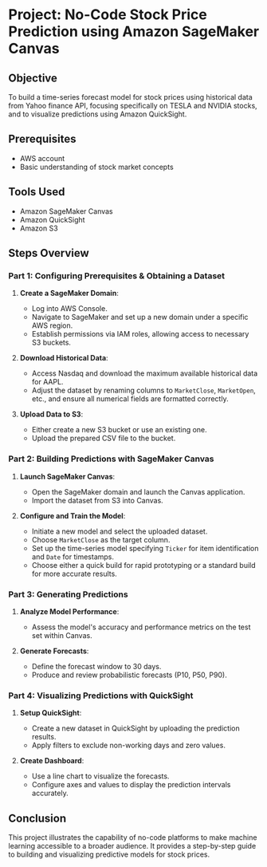 # Project: No-Code Stock Price Prediction using Amazon SageMaker Canvas

## Objective
To build a time-series forecast model for stock prices using historical data from Yahoo finance API, focusing specifically on TESLA and NVIDIA stocks, and to visualize predictions using Amazon QuickSight.

## Prerequisites
- AWS account
- Basic understanding of stock market concepts

## Tools Used
- Amazon SageMaker Canvas
- Amazon QuickSight
- Amazon S3

## Steps Overview

### Part 1: Configuring Prerequisites & Obtaining a Dataset
1. **Create a SageMaker Domain**:
   - Log into AWS Console.
   - Navigate to SageMaker and set up a new domain under a specific AWS region.
   - Establish permissions via IAM roles, allowing access to necessary S3 buckets.

2. **Download Historical Data**:
   - Access Nasdaq and download the maximum available historical data for AAPL.
   - Adjust the dataset by renaming columns to `MarketClose`, `MarketOpen`, etc., and ensure all numerical fields are formatted correctly.

3. **Upload Data to S3**:
   - Either create a new S3 bucket or use an existing one.
   - Upload the prepared CSV file to the bucket.

### Part 2: Building Predictions with SageMaker Canvas
1. **Launch SageMaker Canvas**:
   - Open the SageMaker domain and launch the Canvas application.
   - Import the dataset from S3 into Canvas.

2. **Configure and Train the Model**:
   - Initiate a new model and select the uploaded dataset.
   - Choose `MarketClose` as the target column.
   - Set up the time-series model specifying `Ticker` for item identification and `Date` for timestamps.
   - Choose either a quick build for rapid prototyping or a standard build for more accurate results.

### Part 3: Generating Predictions
1. **Analyze Model Performance**:
   - Assess the model's accuracy and performance metrics on the test set within Canvas.

2. **Generate Forecasts**:
   - Define the forecast window to 30 days.
   - Produce and review probabilistic forecasts (P10, P50, P90).

### Part 4: Visualizing Predictions with QuickSight
1. **Setup QuickSight**:
   - Create a new dataset in QuickSight by uploading the prediction results.
   - Apply filters to exclude non-working days and zero values.

2. **Create Dashboard**:
   - Use a line chart to visualize the forecasts.
   - Configure axes and values to display the prediction intervals accurately.

## Conclusion
This project illustrates the capability of no-code platforms to make machine learning accessible to a broader audience. It provides a step-by-step guide to building and visualizing predictive models for stock prices.
